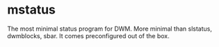 # mstatus
The most minimal status program for DWM. More minimal than slstatus, dwmblocks, sbar. It comes preconfigured out of the box.
